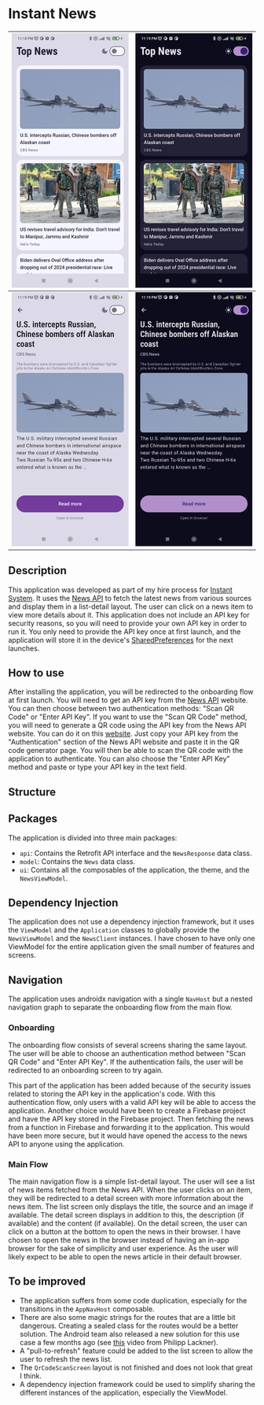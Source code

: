 # Instant News

<img src="doc%2Flist_light.png" width="300"  alt=""/> | <img src="doc%2Flist_dark.png" width="300"  alt=""/>
:-------------------------:|:-------------------------:
<img src="doc%2Fdetails_light.png" width="300"  alt=""/> | <img src="doc%2Fdetails_dark.png" width="300" alt=""/>

## Description

This application was developed as part of my hire process
for [Instant System](https://instant-system.com/). It uses
the [News API](https://newsapi.org/) to fetch the latest news from various sources and display them
in a list-detail
layout. The user can click on a news item to view more details about it. This application does not
include an API key
for security reasons, so you will need to provide your own API key in order to run it. You only need
to provide the API
key once at first launch, and the application will store it in the
device's [SharedPreferences](https://developer.android.com/training/data-storage/shared-preferences)
for the next launches.

## How to use

After installing the application, you will be redirected to the onboarding flow at first launch. You
will need to get an API key from the [News API](https://newsapi.org/) website. You can then choose
between two authentication methods: "Scan QR Code" or "Enter API Key". If you want to use the "Scan
QR Code" method, you will need to generate a QR code using the API key from the News API website.
You can do it on this [website](https://qr-code-generator.com/). Just copy your API key from the
"Authentication" section of the News API website and paste it in the QR code generator page. You
will then be able to scan the QR code with the application to authenticate. You can also choose the
"Enter API Key" method and paste or type your API key in the text field.

## Structure

## Packages

The application is divided into three main packages:

- `api`: Contains the Retrofit API interface and the `NewsResponse` data class.
- `model`: Contains the `News` data class.
- `ui`: Contains all the composables of the application, the theme, and the `NewsViewModel`.

## Dependency Injection

The application does not use a dependency injection framework, but it uses the `ViewModel` and
the `Application` classes to globally provide the `NewsViewModel` and the `NewsClient` instances.
I have chosen to have only one ViewModel for the entire application given the small number of
features and screens.

## Navigation

The application uses androidx navigation with a single `NavHost` but a nested navigation graph to
separate the onboarding flow from the main flow.

### Onboarding

The onboarding flow consists of several screens sharing the same layout. The user will be able to
choose an authentication method between "Scan QR Code" and "Enter API Key". If the authentication
fails, the user will be redirected to an onboarding screen to try again.

This part of the application has been added because of the security issues related to storing the
API key in the application's code. With this authentication flow, only users with a valid API key
will be able to access the application. Another choice would have been to create a Firebase project
and have the API key stored in the Firebase project. Then fetching the news from a function in
Firebase
and forwarding it to the application. This would have been more secure, but it would have opened the
access to the news API to anyone using the application.

### Main Flow

The main navigation flow is a simple list-detail layout. The user will see a list of news items
fetched from the News API. When the user clicks on an item, they will be redirected to a detail
screen with more information about the news item. The list screen only displays the title, the
source and
an image if available. The detail screen displays in addition to this, the description (if
available)
and the content (if available). On the detail screen, the user can click on a button at the bottom
to open the news in their browser. I have chosen to open the news in the browser instead of
having an in-app browser for the sake of simplicity and user experience. As the user will likely
expect
to be able to open the news article in their default browser.

## To be improved

* The application suffers from some code duplication, especially for the transitions in
  the `AppNavHost`
  composable.
* There are also some magic strings for the routes that are a little bit dangerous. Creating a
  sealed class
  for the routes would be a better solution. The Android team also released a new solution for this
  use case a few months ago (see [this](https://youtu.be/AIC_OFQ1r3k?si=MirFPOIoP9_-d3cI) video from
  Philipp Lackner).
* A "pull-to-refresh" feature could be added to the list screen to allow the user to refresh the
  news list.
* The `QrCodeScanScreen` layout is not finished and does not look that great I think.
* A dependency injection framework could be used to simplify sharing the different instances
  of the application, especially the ViewModel.